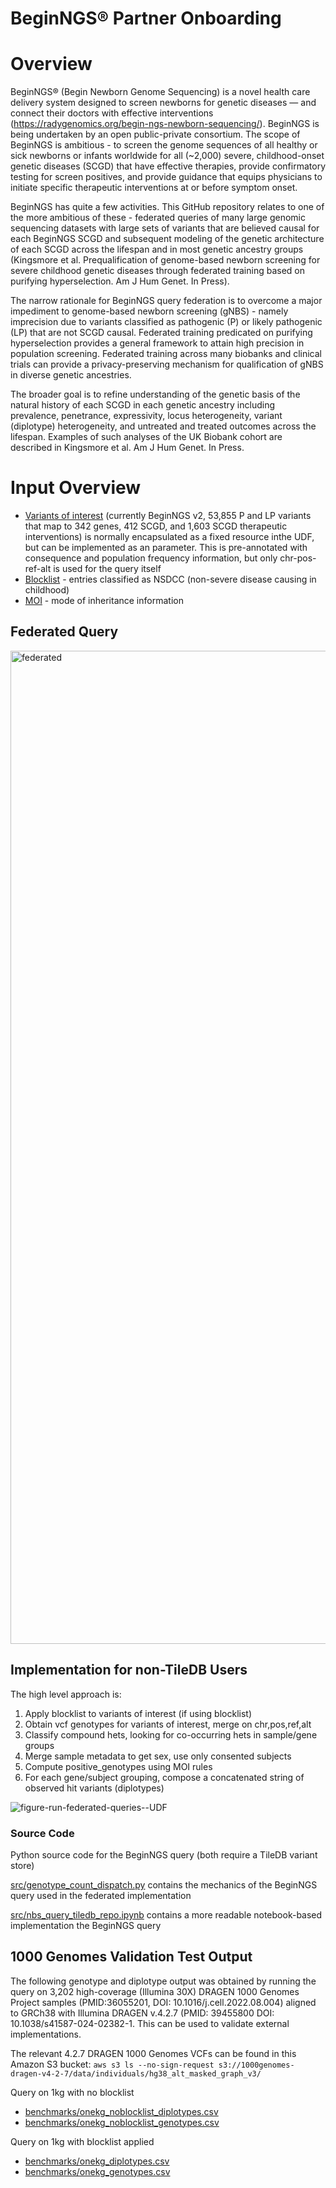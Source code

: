 # BeginNGS® Partner Onboarding

# Overview

BeginNGS® (Begin Newborn Genome Sequencing) is a novel health care delivery system designed to screen newborns for genetic diseases — and connect their doctors with effective interventions (https://radygenomics.org/begin-ngs-newborn-sequencing/). BeginNGS is being undertaken by an open public-private consortium. The scope of BeginNGS is ambitious - to screen the genome sequences of all healthy or sick newborns or infants worldwide for all (~2,000) severe, childhood-onset genetic diseases (SCGD) that have effective therapies, provide confirmatory testing for screen positives, and provide guidance that equips physicians to initiate specific therapeutic interventions at or before symptom onset.

BeginNGS has quite a few activities. This GitHub repository relates to one of the more ambitious of these - federated queries of many large genomic sequencing datasets with large sets of variants that are believed causal for each BeginNGS SCGD and subsequent modeling of the genetic architecture of each SCGD across the lifespan and in most genetic ancestry groups (Kingsmore et al. Prequalification of genome-based newborn screening for severe childhood genetic diseases through federated training based on purifying hyperselection. Am J Hum Genet. In Press).

The narrow rationale for BeginNGS query federation is to overcome a major impediment to genome-based newborn screening (gNBS) - namely imprecision due to variants classified as pathogenic (P) or likely pathogenic (LP) that are not SCGD causal. Federated training predicated on purifying hyperselection provides a general framework to attain high precision in population screening. Federated training across many biobanks and clinical trials can provide a privacy-preserving mechanism for qualification of gNBS in diverse genetic ancestries.

The broader goal is to refine understanding of the genetic basis of the natural history of each SCGD in each genetic ancestry including prevalence, penetrance, expressivity, locus heterogeneity, variant (diplotype) heterogeneity, and untreated and treated outcomes across the lifespan. Examples of such analyses of the UK Biobank cohort are described in Kingsmore et al. Am J Hum Genet. In Press.

# Input Overview

- [Variants of interest](data/variants_of_interest_20231108.csv) (currently BeginNGS v2, 53,855 P and LP variants that map to 342 genes, 412 SCGD, and 1,603 SCGD therapeutic interventions) is normally encapsulated as a fixed resource inthe UDF, but can be implemented as an parameter. This is pre-annotated with consequence and population frequency information, but only chr-pos-ref-alt is used for the query itself
- [Blocklist](data/blocklist_20240329.csv) - entries classified as NSDCC (non-severe disease causing in childhood)
- [MOI](data/moi_20240805.txt) - mode of inheritance information
 
## Federated Query

<img width="1589" alt="federated" src="https://github.com/user-attachments/assets/88c87f9f-b0a3-4754-8932-d6733adb5490">

## Implementation for non-TileDB Users

The high level approach is:
1. Apply blocklist to variants of interest (if using blocklist)
2. Obtain vcf genotypes for variants of interest, merge on chr,pos,ref,alt
3. Classify compound hets, looking for co-occurring hets in sample/gene groups 
4. Merge sample metadata to get sex, use only consented subjects
5. Compute positive_genotypes using MOI rules
6. For each gene/subject grouping, compose a concatenated string of observed hit variants (diplotypes)
   
![figure-run-federated-queries--UDF](https://github.com/user-attachments/assets/e38954d1-7e27-41c9-a461-8737e75462ce)

### Source Code

Python source code for the BeginNGS query (both require a TileDB variant store)

[src/genotype_count_dispatch.py](src/genotype_count_dispatch.py) contains the mechanics of the BeginNGS query used in the federated implementation

[src/nbs_query_tiledb_repo.ipynb](src/nbs_query_tiledb_repo.ipynb) contains a more readable notebook-based implementation the BeginNGS query

## 1000 Genomes Validation Test Output

The following genotype and diplotype output was obtained by running the query on 3,202 high-coverage (Illumina 30X) DRAGEN 1000 Genomes Project samples (PMID:36055201, DOI: 10.1016/j.cell.2022.08.004) aligned to GRCh38 with Illumina DRAGEN v.4.2.7 (PMID: 39455800 DOI: 10.1038/s41587-024-02382-1. This can be used to validate external implementations.

The relevant 4.2.7 DRAGEN 1000 Genomes VCFs can be found in this Amazon S3 bucket:
`aws s3 ls --no-sign-request s3://1000genomes-dragen-v4-2-7/data/individuals/hg38_alt_masked_graph_v3/`

Query on 1kg with no blocklist

- [benchmarks/onekg_noblocklist_diplotypes.csv](benchmarks/onekg_noblocklist_diplotypes.csv)
- [benchmarks/onekg_noblocklist_genotypes.csv](benchmarks/onekg_noblocklist_genotypes.csv)

Query on 1kg with blocklist applied

- [benchmarks/onekg_diplotypes.csv](benchmarks/onekg_diplotypes.csv)
- [benchmarks/onekg_genotypes.csv](benchmarks/onekg_genotypes.csv)
